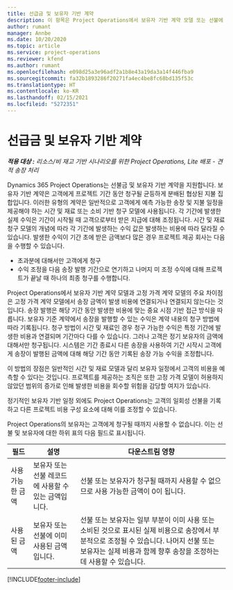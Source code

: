 ```yaml
---
title: 선급금 및 보유자 기반 계약
description: 이 항목은 Project Operations에서 보유자 기반 계약 모델 또는 선불에 대한 정보를 제공합니다.
author: rumant
manager: Annbe
ms.date: 10/20/2020
ms.topic: article
ms.service: project-operations
ms.reviewer: kfend
ms.author: rumant
ms.openlocfilehash: e098d25a3e96adf2a1b8e43a19da3a14f446fba9
ms.sourcegitcommit: fa32b1893286f20271fa4ec4be8fc68bd135f53c
ms.translationtype: HT
ms.contentlocale: ko-KR
ms.lasthandoff: 02/15/2021
ms.locfileid: "5272351"
---
```

# <a name="advances-and-retainer-based-contracts"></a>선급금 및 보유자 기반 계약


_**적용 대상 :** 리소스/비 재고 기반 시나리오를 위한 Project Operations, Lite 배포 - 견적 송장 처리_

Dynamics 365 Project Operations는 선불금 및 보유자 기반 계약을 지원합니다. 보유자 기반 계약은 고객에게 프로젝트 기간 동안 청구될 균등하게 분배된 협상된 지불 집합입니다. 이러한 유형의 계약은 일반적으로 고객에게 예측 가능한 송장 및 지불 일정을 제공해야 하는 시간 및 재료 또는 소비 기반 청구 모델에 사용됩니다. 각 기간에 발생한 실제 수익은 기간이 시작될 때 고객으로부터 받은 지급에 대해 조정됩니다. 시간 및 재료 청구 모델의 개념에 따라 각 기간에 발생하는 수익 값은 발생하는 비용에 따라 달라질 수 있습니다. 발생한 수익이 기간 초에 받은 금액보다 많은 경우 프로젝트 제공 회사는 다음을 수행할 수 있습니다.

- 초과분에 대해서만 고객에게 청구 
- 수익 조정을 다음 송장 발행 기간으로 연기하고 나머지 미 조정 수익에 대해 프로젝트가 끝날 때 하나의 최종 청구를 수행합니다.

Project Operations에서 보유자 기반 계약 모델과 고정 가격 계약 모델의 주요 차이점은 고정 가격 계약 모델에서 송장 금액이 발생 비용에 연결되거나 연결되지 않는다는 것입니다. 송장 발행은 해당 기간 동안 발생한 비용에 맞는 중요 시점 기반 접근 방식을 따릅니다. 보유자 기준 계약에서 송장을 발행할 수 있는 수익은 계약 내용의 청구 방법에 따라 기록됩니다. 청구 방법이 시간 및 재료인 경우 청구 가능한 수익은 특정 기간에 발생한 비용과 연결되며 기간마다 다를 수 있습니다. 그러나 고객은 정기 보유자의 금액에 대해서만 청구됩니다. 시스템은 기간 종료시 다른 송장을 사용하여 기간 시작시 고객에게 송장이 발행된 금액에 대해 해당 기간 동안 기록된 송장 가능 수익을 조정합니다.

이 방법의 장점은 일반적인 시간 및 재료 모델과 달리 보유자 일정에서 고객의 비용을 예측할 수 있다는 것입니다. 프로젝트를 제공하는 조직은 또한 고정 가격 모델이 허용하지 않았던 범위의 증가로 인해 발생한 비용을 회수할 위험을 감당할 여지가 있습니다.

정기적인 보유자 기반 일정 외에도 Project Operations는 고객의 일회성 선불을 기록하고 다른 프로젝트 비용 구성 요소에 대해 이를 조정할 수 있습니다.

Project Operations의 보유자는 고객에게 청구될 때까지 사용할 수 없습니다. 이는 선불 및 보유자에 대한 하위 표의 다음 필드로 표시됩니다.

| 필드 | 설명 | 다운스트림 영향 |
| --- | --- | --- |
| 사용 가능한 금액 | 보유자 또는 선불 레코드에 사용할 수있는 금액입니다. | 선불 또는 보유자가 청구될 때까지 사용할 수 없으므로 사용 가능한 금액이 0이 됩니다. |
| 사용된 금액 | 보유자 또는 선불에 이미 사용된 금액입니다. | 선불 또는 보유자는 일부 부분이 이미 사용 또는 소비된 것으로 표시된 실제 비용으로 송장에서 부분적으로 조정될 수 있습니다. 나머지 선불 또는 보유자는 실제 비용과 함께 향후 송장을 조정하는 데 사용할 수 있습니다. |


[!INCLUDE[footer-include](../../includes/footer-banner.md)]